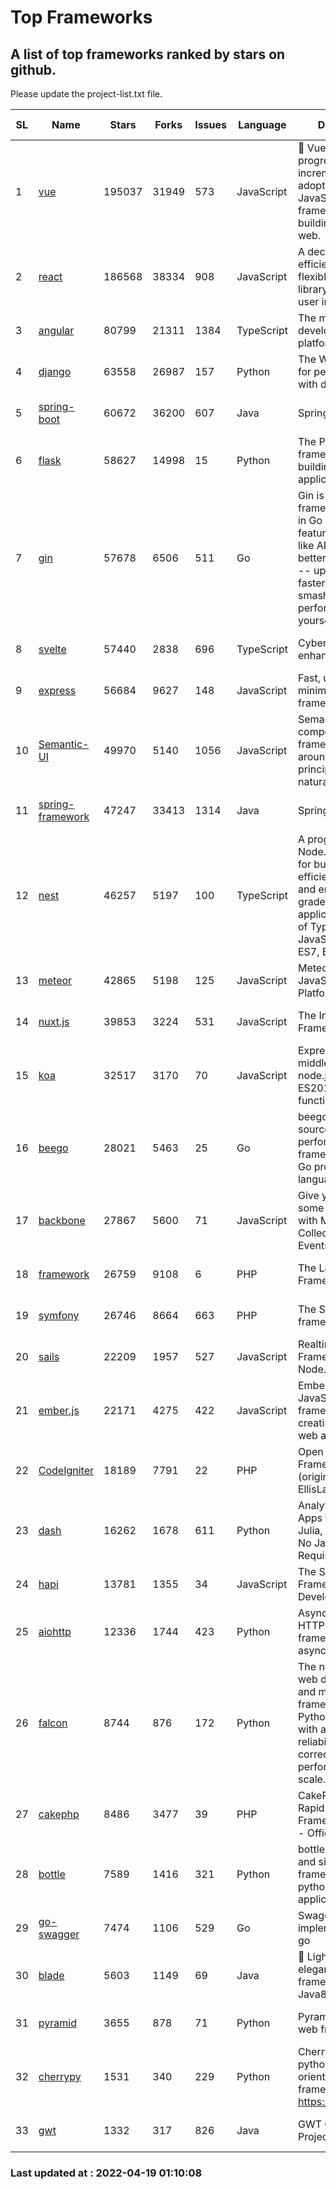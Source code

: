 # Top Frameworks
## A list of top frameworks ranked by stars on github.  
Please update the project-list.txt file.

| SL| Name  | Stars| Forks| Issues | Language | Description | Last Commit |
| --| ------| -----| ---- | ------ | -------- | ----------- | ----------- |
| 1 | [vue](https://github.com/vuejs/vue) | 195037 | 31949 | 573 | JavaScript | 🖖 Vue.js is a progressive, incrementally-adoptable JavaScript framework for building UI on the web. | 2022-02-22 18:38:12 |
| 2 | [react](https://github.com/facebook/react) | 186568 | 38334 | 908 | JavaScript | A declarative, efficient, and flexible JavaScript library for building user interfaces. | 2022-04-16 21:29:12 |
| 3 | [angular](https://github.com/angular/angular) | 80799 | 21311 | 1384 | TypeScript | The modern web developer’s platform | 2022-04-18 23:05:45 |
| 4 | [django](https://github.com/django/django) | 63558 | 26987 | 157 | Python | The Web framework for perfectionists with deadlines. | 2022-04-18 14:33:10 |
| 5 | [spring-boot](https://github.com/spring-projects/spring-boot) | 60672 | 36200 | 607 | Java | Spring Boot | 2022-04-18 11:29:39 |
| 6 | [flask](https://github.com/pallets/flask) | 58627 | 14998 | 15 | Python | The Python micro framework for building web applications. | 2022-04-08 18:06:32 |
| 7 | [gin](https://github.com/gin-gonic/gin) | 57678 | 6506 | 511 | Go | Gin is a HTTP web framework written in Go (Golang). It features a Martini-like API with much better performance -- up to 40 times faster. If you need smashing performance, get yourself some Gin. | 2022-04-17 06:16:17 |
| 8 | [svelte](https://github.com/sveltejs/svelte) | 57440 | 2838 | 696 | TypeScript | Cybernetically enhanced web apps | 2022-04-16 17:16:15 |
| 9 | [express](https://github.com/expressjs/express) | 56684 | 9627 | 148 | JavaScript | Fast, unopinionated, minimalist web framework for node. | 2022-03-21 02:59:20 |
| 10 | [Semantic-UI](https://github.com/Semantic-Org/Semantic-UI) | 49970 | 5140 | 1056 | JavaScript | Semantic is a UI component framework based around useful principles from natural language. | 2018-10-21 20:59:02 |
| 11 | [spring-framework](https://github.com/spring-projects/spring-framework) | 47247 | 33413 | 1314 | Java | Spring Framework | 2022-04-16 15:57:44 |
| 12 | [nest](https://github.com/nestjs/nest) | 46257 | 5197 | 100 | TypeScript | A progressive Node.js framework for building efficient, scalable, and enterprise-grade server-side applications on top of TypeScript & JavaScript (ES6, ES7, ES8) 🚀 | 2022-04-11 06:22:47 |
| 13 | [meteor](https://github.com/meteor/meteor) | 42865 | 5198 | 125 | JavaScript | Meteor, the JavaScript App Platform | 2022-04-11 18:03:52 |
| 14 | [nuxt.js](https://github.com/nuxt/nuxt.js) | 39853 | 3224 | 531 | JavaScript | The Intuitive Vue(2) Framework | 2021-12-17 13:20:07 |
| 15 | [koa](https://github.com/koajs/koa) | 32517 | 3170 | 70 | JavaScript | Expressive middleware for node.js using ES2017 async functions | 2022-04-06 16:09:57 |
| 16 | [beego](https://github.com/beego/beego) | 28021 | 5463 | 25 | Go | beego is an open-source, high-performance web framework for the Go programming language. | 2022-04-17 10:38:10 |
| 17 | [backbone](https://github.com/jashkenas/backbone) | 27867 | 5600 | 71 | JavaScript | Give your JS App some Backbone with Models, Views, Collections, and Events | 2022-02-26 00:31:21 |
| 18 | [framework](https://github.com/laravel/framework) | 26759 | 9108 | 6 | PHP | The Laravel Framework. | 2022-04-18 20:20:48 |
| 19 | [symfony](https://github.com/symfony/symfony) | 26746 | 8664 | 663 | PHP | The Symfony PHP framework | 2022-04-18 20:50:13 |
| 20 | [sails](https://github.com/balderdashy/sails) | 22209 | 1957 | 527 | JavaScript | Realtime MVC Framework for Node.js | 2022-03-19 01:23:36 |
| 21 | [ember.js](https://github.com/emberjs/ember.js) | 22171 | 4275 | 422 | JavaScript | Ember.js - A JavaScript framework for creating ambitious web applications | 2022-04-15 18:56:45 |
| 22 | [CodeIgniter](https://github.com/bcit-ci/CodeIgniter) | 18189 | 7791 | 22 | PHP | Open Source PHP Framework (originally from EllisLab) | 2022-03-03 13:29:55 |
| 23 | [dash](https://github.com/plotly/dash) | 16262 | 1678 | 611 | Python | Analytical Web Apps for Python, R, Julia, and Jupyter. No JavaScript Required. | 2022-04-15 20:01:44 |
| 24 | [hapi](https://github.com/hapijs/hapi) | 13781 | 1355 | 34 | JavaScript | The Simple, Secure Framework Developers Trust | 2022-03-02 14:32:29 |
| 25 | [aiohttp](https://github.com/aio-libs/aiohttp) | 12336 | 1744 | 423 | Python | Asynchronous HTTP client/server framework for asyncio and Python | 2022-04-14 17:36:54 |
| 26 | [falcon](https://github.com/falconry/falcon) | 8744 | 876 | 172 | Python | The no-nonsense web data plane API and microservices framework for Python developers, with a focus on reliability, correctness, and performance at scale. | 2022-04-09 10:56:54 |
| 27 | [cakephp](https://github.com/cakephp/cakephp) | 8486 | 3477 | 39 | PHP | CakePHP: The Rapid Development Framework for PHP - Official Repository | 2022-04-18 08:12:48 |
| 28 | [bottle](https://github.com/bottlepy/bottle) | 7589 | 1416 | 321 | Python | bottle.py is a fast and simple micro-framework for python web-applications. | 2022-03-01 21:05:57 |
| 29 | [go-swagger](https://github.com/go-swagger/go-swagger) | 7474 | 1106 | 529 | Go | Swagger 2.0 implementation for go | 2022-03-30 21:17:16 |
| 30 | [blade](https://github.com/lets-blade/blade) | 5603 | 1149 | 69 | Java | :rocket: Lightning fast and elegant mvc framework for Java8 | 2020-03-22 13:39:23 |
| 31 | [pyramid](https://github.com/Pylons/pyramid) | 3655 | 878 | 71 | Python | Pyramid - A Python web framework | 2022-03-13 22:49:13 |
| 32 | [cherrypy](https://github.com/cherrypy/cherrypy) | 1531 | 340 | 229 | Python | CherryPy is a pythonic, object-oriented HTTP framework.      https://cherrypy.dev | 2022-03-13 22:31:07 |
| 33 | [gwt](https://github.com/gwtproject/gwt) | 1332 | 317 | 826 | Java | GWT Open Source Project | 2022-02-10 23:35:12 |

### Last updated at : 2022-04-19 01:10:08
